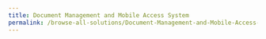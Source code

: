 ```yaml
---
title: Document Management and Mobile Access System
permalink: /browse-all-solutions/Document-Management-and-Mobile-Access-System
---
```


